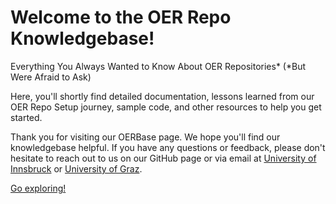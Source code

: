 # Welcome to the OER Repo Knowledgebase!

Everything You Always Wanted to Know About OER Repositories* (*But Were Afraid to Ask) 

Here, you'll shortly find detailed documentation, lessons learned from our OER Repo Setup journey, sample code, and other resources to help you get started.

Thank you for visiting our OERBase page. We hope you'll find our knowledgebase helpful. If you have any questions or feedback, please don't hesitate to reach out to us on our GitHub page or via email at [University of Innsbruck](mailto:oer@uibk.ac.at) or [University of Graz](mailto:oer@uni-graz.at).

[Go exploring!](https://oerbase.github.io/knowledgebase/knowledgebase)
